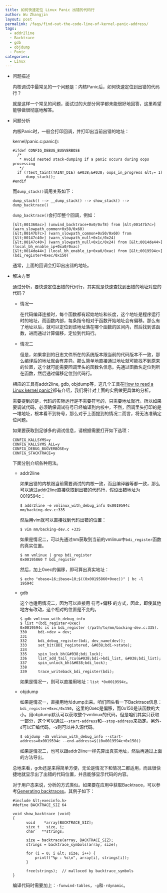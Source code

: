 ```yaml
---
title: 如何快速定位 Linux Panic 出错的代码行
author: Wu Zhangjin
layout: post
permalink: /faqs/find-out-the-code-line-of-kernel-panic-address/
tags:
  - addr2line
  - Backtrace
  - gdb
  - objdump
  - Panic
categories:
  - Linux
---
```

* 问题描述

  内核调试中最常见的一个问题是：内核Panic后，如何快速定位到出错的代码行？

  就是这样一个常见的问题，面试过的大部分同学都未能很好地回答，这里希望能够做很彻底地解答。

* 问题分析

  内核Panic时，一般会打印回调，并打印出当前出错的地址：

  kernel/panic.c:panic():

      #ifdef CONFIG_DEBUG_BUGVERBOSE
        /*
         * Avoid nested stack-dumping if a panic occurs during oops processing
         */
        if (!test_taint(TAINT_DIE) &#038;&#038; oops_in_progress &lt;= 1)
            dump_stack();
      #endif


  而`dump_stack()`调用关系如下：

      dump_stack() --> __dump_stack() --> show_stack() --> dump_backtrace()


  `dump_backtrace()`会打印整个回调，例如：

      [&lt;001360ac>] (unwind_backtrace+0x0/0xf8) from [&lt;00147b7c>] (warn_slowpath_common+0x50/0x60)
      [&lt;00147b7c>] (warn_slowpath_common+0x50/0x60) from [&lt;00147c40>] (warn_slowpath_null+0x1c/0x24)
      [&lt;00147c40>] (warn_slowpath_null+0x1c/0x24) from [&lt;0014de44>] (local_bh_enable_ip+0xa0/0xac)
      [&lt;0014de44>] (local_bh_enable_ip+0xa0/0xac) from [&lt;0019594c>] (bdi_register+0xec/0x150)


  通常，上面的回调会打印出出错的地址。

* 解决方案

  通过分析，要快速定位出错的代码行，其实就是快速查找到出错的地址对应的代码？

    * 情况一

      在代码编译连接时，每个函数都有起始地址和长度，这个地址是程序运行时的地址，而函数内部，每条指令相对于函数开始地址会有偏移。那么有了地址以后，就可以定位到该地址落在哪个函数的区间内，然后找到该函数，进而通过计算偏移，定位到代码行。

    * 情况二

      但是，如果拿到的日志文件所在的系统版本跟当前的代码版本不一致，那么编译后的地址就会有差异。那么简单地直接通过地址就可能找不到原来的位置，这个就可能需要回调里头的函数名信息。先通过函数名定位到所在函数，然后通过偏移定位到代码行。

  相应的工具有addr2line, gdb, objdump等，这几个工具在[How to read a Linux kernel panic?][1]都有介绍，我们将针对上面的实例做更具体的分析。

  需要提到的是，代码的实际运行是不需要符号的，只需要地址就行。所以如果要调试代码，必须确保调试符号已经编译到内核中，不然，回调里头打印的是一堆地址，根本看不到符号，那么对于上面提到的情况二而言，将无法准确定位问题。

  如果要获取到足够多的调试信息，请根据需要打开如下选项：

      CONFIG_KALLSYMS=y
      CONFIG_KALLSYMS_ALL=y
      CONFIG_DEBUG_BUGVERBOSE=y
      CONFIG_STACKTRACE=y


  下面分别介绍各种用法。

    * addr2line

      如果出错的内核跟当前需要调试的内核一致，而且编译器等都一致，那么可以通过addr2line直接获取到出错的代码行，假设出错地址为0019594c：

          $ addr2line -e vmlinux_with_debug_info 0x0019594c
          mm/backing-dev.c:335


      然后用vim就可以直接找到代码出错的位置：

          $ vim mm/backing-dev.c +335


      如果是情况二，可以先通过nm获取到当前的vmlinux中`bdi_register`函数的真实位置。

          $ nm vmlinux | grep bdi_register
          0x00195860 T bdi_register


      然后，加上0xec的偏移，即可算出真实地址：

          $ echo "obase=16;ibase=10;$((0x00195860+0xec))" | bc -l
          19594C


    * gdb

      这个也适用情况二，因为可以直接用 符号+偏移 的方式，因此，即使其他地方有改动，这个相对的位置是不变的。

          $ gdb vmlinux_with_debug_info
          $ list *(bdi_register+0xec)
          0x0019594c is in bdi_register (/path/to/mm/backing-dev.c:335).
          330     bdi->dev = dev;
          331
          332     bdi_debug_register(bdi, dev_name(dev));
          333     set_bit(BDI_registered, &#038;bdi->state);
          334
          335     spin_lock_bh(&#038;bdi_lock);
          336     list_add_tail_rcu(&#038;bdi->bdi_list, &#038;bdi_list);
          337     spin_unlock_bh(&#038;bdi_lock);
          338
          339     trace_writeback_bdi_register(bdi);


      如果是情况一，则可以直接用地址：`list *0x0019594c`。

    * objdump

      如果是情况一，直接用地址dump出来。咱们回头看一下Backtrace信息：`bdi_register+0xec/0x150`，这里的0xec是偏移，而0x150是该函数的大小。用objdump默认可以获取整个vmlinux的代码，但是咱们其实只获取一部分，这个可以通过`--start-address`和`--stop-address`来指定。另外`-d`可以汇编代码，`-S`则可以并入源代码。

          $ objdump -dS vmlinux_with_debug_info --start-address=0x0019594c --end-address=$((0x0019594c+0x150))


      如果是情况二，也可以跟addr2line一样先算出真实地址，然后再通过上面的方法导出。

  总地来看，gdb还是来得简单方便，无论是情况下和情况二都适用，而且很快捷地就显示出了出错的代码位置，并且能够显示代码的内容。

  对于用户态来说，分析的方式类似。如果要在应用中获取Backtrace，可以参考[Generating backtraces][2]。其例子如下：

      #include &lt;execinfo.h>
      #define BACKTRACE_SIZ 64
      
      void show_backtrace (void)
      {
            void    *array[BACKTRACE_SIZ];
            size_t   size, i;
            char   **strings;
      
            size = backtrace(array, BACKTRACE_SIZ);
            strings = backtrace_symbols(array, size);
      
            for (i = 0; i &lt; size; i++) {
                printf("%p : %s\n", array[i], strings[i]);
            }
      
            free(strings);  // malloced by backtrace_symbols
      }


  编译代码时需要加上：`-funwind-tables`，`-g`和`-rdynamic`。




 [1]: http://stackoverflow.com/questions/13468286/how-to-read-a-linux-kernel-panic
 [2]: http://www.stlinux.com/devel/debug/backtrace
